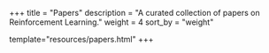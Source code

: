+++
title = "Papers"
description = "A curated collection of papers on Reinforcement Learning."
weight = 4
sort_by = "weight"

template="resources/papers.html"
+++